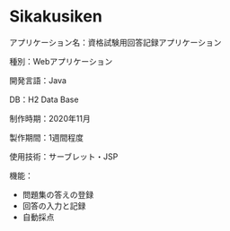 # Sikakusiken
<p>アプリケーション名：資格試験用回答記録アプリケーション
<p>種別：Webアプリケーション
<p>開発言語：Java
<p>DB：H2 Data Base
<p>制作時期：2020年11月
<p>製作期間：1週間程度
<p>使用技術：サーブレット・JSP
<p>機能：
 <ul>
   <li>問題集の答えの登録
   <li>回答の入力と記録
   <li>自動採点
